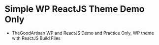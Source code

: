 # Simple WP ReactJS Theme Demo Only
- TheGoodArtisan WP and ReactJS Demo and Practice Only, WP theme with ReactJS Build Files

